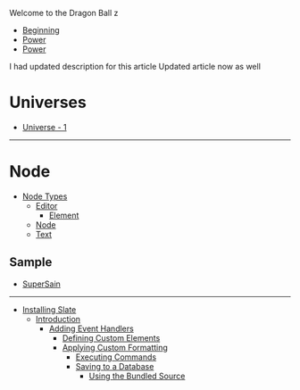 Welcome to the Dragon Ball z
- [Beginning](Beginning.md)
- [Power](Power.md)
- [Power](Power.md)

I had updated description for this article
Updated article now as well
# Universes
- [Universe - 1](Universes/Universe-1.md)
____________________________________________________________
# Node
- [Node Types](Universes/nodes/README.md)
  - [Editor](Universes/nodes/editor.md)
    - [Element](Universes/nodes/element.md)
  - [Node](Universes/nodes/node.md)
  - [Text](Universes/nodes/text.md)

## Sample
- [SuperSain](Supersain.md)
_____________________________________________________________

- [Installing Slate](walkthroughs/01-installing-slate.md)
  - [Introduction](Introduction.md)
    - [Adding Event Handlers](walkthroughs/02-adding-event-handlers.md)
      - [Defining Custom Elements](walkthroughs/03-defining-custom-elements.md)
      - [Applying Custom Formatting](walkthroughs/04-applying-custom-formatting.md)
        - [Executing Commands](walkthroughs/05-executing-commands.md)
        - [Saving to a Database](walkthroughs/06-saving-to-a-database.md)
          - [Using the Bundled Source](walkthroughs/xx-using-the-bundled-source.md)
